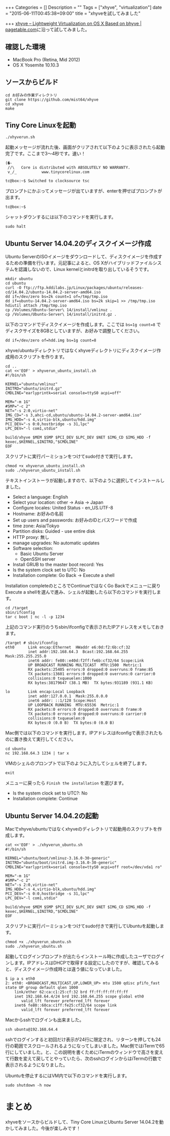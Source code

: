 +++
Categories = []
Description = ""
Tags = ["xhyve", "virtualization"]
date = "2015-06-11T00:45:38+09:00"
title = "xhyveを試してみました"

+++
[xhyve – Lightweight Virtualization on OS X Based on bhyve | pagetable.com](http://www.pagetable.com/?p=831)に沿って試してみました。


## 確認した環境

* MacBook Pro (Retina, Mid 2012)
* OS X Yosemite 10.10.3

## ソースからビルド

```
cd お好みの作業ディレクトリ
git clone https://github.com/mist64/xhyve
cd xhyve
make
```

## Tiny Core Linuxを起動

```
./xhyverun.sh
```

起動メッセージが流れた後、画面がクリアされて以下のように表示されたら起動完了です。ここまで3〜4秒です。速い！

```
(�-
 //\   Core is distributed with ABSOLUTELY NO WARRANTY.
 v_/_           www.tinycorelinux.com

tc@box:~$ Switched to clocksource tsc
```

プロンプトにかぶってメッセージが出ていますが、enterを押せばプロンプトが出ます。

```
tc@box:~$
```

シャットダウンするには以下のコマンドを実行します。

```
sudo halt
```

## Ubuntu Server 14.04.2のディスクイメージ作成

Ubuntu ServerのISOイメージをダウンロードして、ディスクイメージを作成するための準備を行います。元記事によると、OS Xがハイブリッドファイルシステムを認識しないので、Linux kernelとinitrdを取り出しているそうです。

```
mkdir ubuntu
cd ubuntu
curl -O ftp://ftp.kddilabs.jp/Linux/packages/ubuntu/releases-cd/14.04.2/ubuntu-14.04.2-server-amd64.iso
dd if=/dev/zero bs=2k count=1 of=/tmp/tmp.iso
dd if=ubuntu-14.04.2-server-amd64.iso bs=2k skip=1 >> /tmp/tmp.iso
hdiutil attach /tmp/tmp.iso
cp /Volumes/Ubuntu-Server\ 14/install/vmlinuz .
cp /Volumes/Ubuntu-Server\ 14/install/initrd.gz .
```

以下のコマンドでディスクイメージを作成します。ここでは `bs=1g count=8` でディスクサイズを8GBとしていますが、お好みで調整してください。

```
dd if=/dev/zero of=hdd.img bs=1g count=8
```

xhyve/ubuntuディレクトリではなくxhyveディレクトリにディスクイメージ作成用のスクリプトを作ります。

```
cd ..
cat <<'EOF' > xhyverun_ubuntu_install.sh
#!/bin/sh

KERNEL="ubuntu/vmlinuz"
INITRD="ubuntu/initrd.gz"
CMDLINE="earlyprintk=serial console=ttyS0 acpi=off"

MEM="-m 1G"
#SMP="-c 2"
NET="-s 2:0,virtio-net"
IMG_CD="-s 3,ahci-cd,ubuntu/ubuntu-14.04.2-server-amd64.iso"
IMG_HDD="-s 4,virtio-blk,ubuntu/hdd.img"
PCI_DEV="-s 0:0,hostbridge -s 31,lpc"
LPC_DEV="-l com1,stdio"

build/xhyve $MEM $SMP $PCI_DEV $LPC_DEV $NET $IMG_CD $IMG_HDD -f kexec,$KERNEL,$INITRD,"$CMDLINE"
EOF
```

スクリプトに実行パーミションをつけてsudo付きで実行します。

```
chmod +x xhyverun_ubuntu_install.sh
sudo ./xhyverun_ubuntu_install.sh
```

テキストインストーラが起動しますので、以下のように選択してインストールしました。

* Select a language: English
* Select your location: other -> Asia -> Japan
* Configure locales: United Status - en_US.UTF-8
* Hostname: お好みの名前
* Set up users and passwords: お好みのIDとパスワードで作成
* time zone: Asia/Tokyo
* Partition disks: Guided - use entire disk
* HTTP proxy: 無し
* manage upgrades: No automatic updates
* Software selection:
    * Basic Ubuntu Server
    * OpenSSH server
* Install GRUB to the master boot record: Yes
* Is the system clock set to UTC: No
* Installation complete: Go Back -> Execute a shell

Installation completeのところでContinueではなくGo Backでメニューに戻りExecute a shellを選んで進み、シェルが起動したら以下のコマンドを実行します。

```
cd /target
sbin/ifconfig
tar c boot | nc -l -p 1234
```

上記のコマンド実行のうちsbin/ifconfigで表示されたIPアドレスをメモしておきます。

```
/target # sbin/ifconfig
eth0      Link encap:Ethernet  HWaddr e6:0d:f2:6b:cf:32
          inet addr:192.168.64.3  Bcast:192.168.64.255  Mask:255.255.255.0
          inet6 addr: fe80::e40d:f2ff:fe6b:cf32/64 Scope:Link
          UP BROADCAST RUNNING MULTICAST  MTU:1500  Metric:1
          RX packets:25405 errors:0 dropped:0 overruns:0 frame:85
          TX packets:13601 errors:0 dropped:0 overruns:0 carrier:0
          collisions:0 txqueuelen:1000
          RX bytes:38179647 (38.1 MB)  TX bytes:931189 (931.1 KB)

lo        Link encap:Local Loopback
          inet addr:127.0.0.1  Mask:255.0.0.0
          inet6 addr: ::1/128 Scope:Host
          UP LOOPBACK RUNNING  MTU:65536  Metric:1
          RX packets:0 errors:0 dropped:0 overruns:0 frame:0
          TX packets:0 errors:0 dropped:0 overruns:0 carrier:0
          collisions:0 txqueuelen:0
          RX bytes:0 (0.0 B)  TX bytes:0 (0.0 B)
```

Mac側では以下のコマンドを実行します。IPアドレスはifconfigで表示されたものに置き換えて実行してください。

```
cd ubuntu
nc 192.168.64.3 1234 | tar x
```

VMのシェルのプロンプトで以下のように入力してシェルを終了します。

```
exit
```

メニューに戻ったら `Finish the installation` を選びます。

* Is the system clock set to UTC?: No
* Installation complete: Continue


## Ubuntu Server 14.04.2の起動

Macでxhyve/ubuntuではなくxhyveのディレクトリで起動用のスクリプトを作成します。

```
cat <<'EOF' > ./xhyverun_ubuntu.sh
#!/bin/sh

KERNEL="ubuntu/boot/vmlinuz-3.16.0-30-generic"
INITRD="ubuntu/boot/initrd.img-3.16.0-30-generic"
CMDLINE="earlyprintk=serial console=ttyS0 acpi=off root=/dev/vda1 ro"

MEM="-m 1G"
#SMP="-c 2"
NET="-s 2:0,virtio-net"
IMG_HDD="-s 4,virtio-blk,ubuntu/hdd.img"
PCI_DEV="-s 0:0,hostbridge -s 31,lpc"
LPC_DEV="-l com1,stdio"

build/xhyve $MEM $SMP $PCI_DEV $LPC_DEV $NET $IMG_CD $IMG_HDD -f kexec,$KERNEL,$INITRD,"$CMDLINE"
EOF
```

スクリプトに実行パーミションをつけてsudo付きで実行してUbuntuを起動します。

```
chmod +x ./xhyverun_ubuntu.sh
sudo ./xhyverun_ubuntu.sh
```

起動してログインプロンプトが出たらインストール時に作成したユーザでログインします。IPアドレスはDHCPで取得する設定にしたのですが、確認してみると、ディスクイメージ作成時とは違う値になっていました。

```
$ ip a s eth0
2: eth0: <BROADCAST,MULTICAST,UP,LOWER_UP> mtu 1500 qdisc pfifo_fast state UP group default qlen 1000
    link/ether 62:ca:c1:25:cf:32 brd ff:ff:ff:ff:ff:ff
    inet 192.168.64.4/24 brd 192.168.64.255 scope global eth0
       valid_lft forever preferred_lft forever
    inet6 fe80::60ca:c1ff:fe25:cf32/64 scope link
       valid_lft forever preferred_lft forever
```

Macからsshでログインも出来ました。

```
ssh ubuntu@192.168.64.4
```

sshでログインすると初回だけ表示が24行に限定され、リターンを押しても24行の範囲でスクロールされるようになってしまいました。Mac側ではiTermで65行にしていました。と、この説明を書くためにiTermのウィンドウで高さを変えて行数を変えて戻してとやっていたら、次のsshログインからはiTermの行数で表示されるようになりました。

Ubuntuを停止するにはVM内で以下のコマンドを実行します。

```
sudo shutdown -h now
```

# まとめ

xhyveをソースからビルドして、Tiny Core LinuxとUbuntu Server 14.04.2を動かしてみました。今後が楽しみです！
